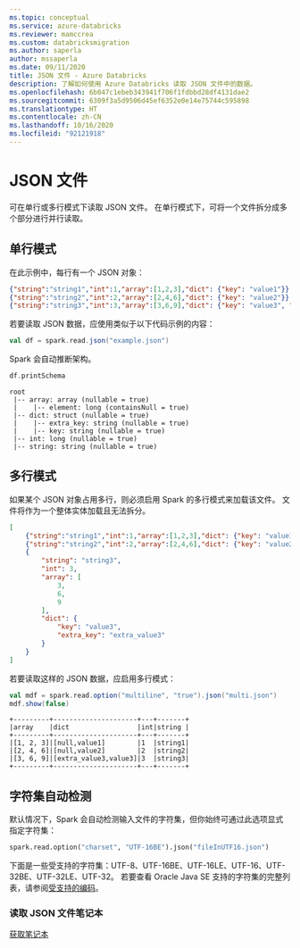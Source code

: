 ```yaml
---
ms.topic: conceptual
ms.service: azure-databricks
ms.reviewer: mamccrea
ms.custom: databricksmigration
ms.author: saperla
author: mssaperla
ms.date: 09/11/2020
title: JSON 文件 - Azure Databricks
description: 了解如何使用 Azure Databricks 读取 JSON 文件中的数据。
ms.openlocfilehash: 6b047c1ebeb343941f706f1fdbbd28df4131dae2
ms.sourcegitcommit: 6309f3a5d9506d45ef6352e0e14e75744c595898
ms.translationtype: HT
ms.contentlocale: zh-CN
ms.lasthandoff: 10/16/2020
ms.locfileid: "92121918"
---
```

# <a name="json-files"></a><a id="json"> </a><a id="json-files"> </a>JSON 文件

可在单行或多行模式下读取 JSON 文件。 在单行模式下，可将一个文件拆分成多个部分进行并行读取。

## <a name="single-line-mode"></a>单行模式

在此示例中，每行有一个 JSON 对象：

```json
{"string":"string1","int":1,"array":[1,2,3],"dict": {"key": "value1"}}
{"string":"string2","int":2,"array":[2,4,6],"dict": {"key": "value2"}}
{"string":"string3","int":3,"array":[3,6,9],"dict": {"key": "value3", "extra_key": "extra_value3"}}
```

若要读取 JSON 数据，应使用类似于以下代码示例的内容：

```scala
val df = spark.read.json("example.json")
```

Spark 会自动推断架构。

```scala
df.printSchema
```

```
root
 |-- array: array (nullable = true)
 |    |-- element: long (containsNull = true)
 |-- dict: struct (nullable = true)
 |    |-- extra_key: string (nullable = true)
 |    |-- key: string (nullable = true)
 |-- int: long (nullable = true)
 |-- string: string (nullable = true)
```

## <a name="multi-line-mode"></a>多行模式

如果某个 JSON 对象占用多行，则必须启用 Spark 的多行模式来加载该文件。 文件将作为一个整体实体加载且无法拆分。

```json
[
    {"string":"string1","int":1,"array":[1,2,3],"dict": {"key": "value1"}},
    {"string":"string2","int":2,"array":[2,4,6],"dict": {"key": "value2"}},
    {
        "string": "string3",
        "int": 3,
        "array": [
            3,
            6,
            9
        ],
        "dict": {
            "key": "value3",
            "extra_key": "extra_value3"
        }
    }
]
```

若要读取这样的 JSON 数据，应启用多行模式：

```scala
val mdf = spark.read.option("multiline", "true").json("multi.json")
mdf.show(false)
```

```
+---------+---------------------+---+-------+
|array    |dict                 |int|string |
+---------+---------------------+---+-------+
|[1, 2, 3]|[null,value1]        |1  |string1|
|[2, 4, 6]|[null,value2]        |2  |string2|
|[3, 6, 9]|[extra_value3,value3]|3  |string3|
+---------+---------------------+---+-------+
```

## <a name="charset-auto-detection"></a><a id="charset-auto-detect"> </a><a id="charset-auto-detection"> </a>字符集自动检测

默认情况下，Spark 会自动检测输入文件的字符集，但你始终可通过此选项显式指定字符集：

```python
spark.read.option("charset", "UTF-16BE").json("fileInUTF16.json")
```

下面是一些受支持的字符集：UTF-8、UTF-16BE、UTF-16LE、UTF-16、UTF-32BE、UTF-32LE、UTF-32。 若要查看 Oracle Java SE 支持的字符集的完整列表，请参阅[受支持的编码](https://docs.oracle.com/javase/8/docs/technotes/guides/intl/encoding.doc.html)。

### <a name="read-json-files-notebook"></a>读取 JSON 文件笔记本

[获取笔记本](../../_static/notebooks/read-json-files.html)